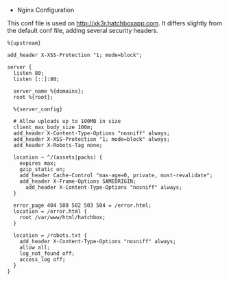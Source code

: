 * Nginx Configuration

This conf file is used on http://xk3r.hatchboxapp.com. It differs slightly from the default conf file, adding several security headers.

```
%{upstream}

add_header X-XSS-Protection "1; mode=block";

server {
  listen 80;
  listen [::]:80;

  server_name %{domains};
  root %{root};

  %{server_config}

  # Allow uploads up to 100MB in size
  client_max_body_size 100m;
  add_header X-Content-Type-Options "nosniff" always;
  add_header X-XSS-Protection "1; mode=block" always;
  add_header X-Robots-Tag none;

  location ~ ^/(assets|packs) {
    expires max;
    gzip_static on;
    add_header Cache-Control "max-age=0, private, must-revalidate";
    add_header X-Frame-Options SAMEORIGIN;
	  add_header X-Content-Type-Options "nosniff" always;
  }

  error_page 404 500 502 503 504 = /error.html;
  location = /error.html {
    root /var/www/html/hatchbox;
  }

  location = /robots.txt {
    add_header X-Content-Type-Options "nosniff" always;
    allow all;
    log_not_found off;
    access_log off;
  }
}
```
